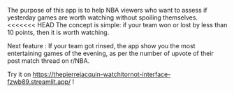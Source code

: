 The purpose of this app is to help NBA viewers who want to assess if yesterday games are worth watching without spoiling themselves. <<<<<<< HEAD The concept is simple: if your team won or lost by less than 10 points, then it is worth watching. 

Next feature : If your team got rinsed, the app show you the most entertaining games of the evening, as per the number of upvote of their post match thread on r/NBA.

Try it on https://thepierrejacquin-watchitornot-interface-fzwb89.streamlit.app/ !